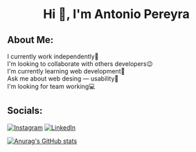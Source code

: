 <h1 align="center">Hi 👋, I'm Antonio Pereyra </h1>




<h2> About Me:</h2>
<p>I currently work independently👣<br>I'm looking to collaborate with others developers😉<br>I'm currently learning web development👾<br>Ask me about web desing — usability📩<br>I'm looking for team working💻</p>


##  Socials:
[![Instagram](https://img.shields.io/badge/Instagram-%23E4405F.svg?logo=Instagram&logoColor=white)](https://instagram.com/antoni_pereyra17) [![LinkedIn](https://img.shields.io/badge/LinkedIn-%230077B5.svg?logo=linkedin&logoColor=white)](https://linkedin.com/in/antonio-pereyra) 


[![Anurag's GitHub stats](https://github-readme-stats.vercel.app/api?username=Antoniopereyra)](https://github.com/Antoniopereyra/github-readme-stats)
